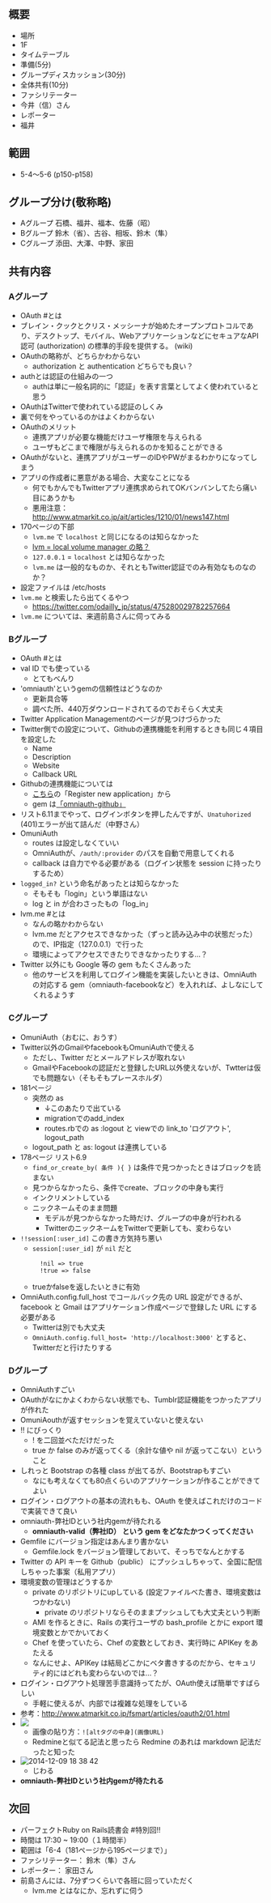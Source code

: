 概要
---
+ 場所
 + 1F
+ タイムテーブル
 + 準備(5分)
+ グループディスカッション(30分)
 + 全体共有(10分)
+ ファシリテーター
 +  今井（信）さん
+ レポーター
 + 福井

範囲
---
+ 5-4～5-6 (p150-p158)﻿

グループ分け(敬称略)
---

+ Aグループ 石橋、福井、福本、佐藤（昭）
+ Bグループ 鈴木（省）、古谷、相坂、鈴木（隼）
+ Cグループ 添田、大澤、中野、家田

共有内容
---

### Aグループ
* OAuth #とは
* ブレイン・クックとクリス・メッシーナが始めたオープンプロトコルであり、デスクトップ、モバイル、WebアプリケーションなどにセキュアなAPI認可 (authorization) の標準的手段を提供する。
(wiki)
* OAuthの略称が、どちらかわからない
  * authorization と authentication どちらでも良い？
* authとは認証の仕組みの一つ
  * authは単に一般名詞的に「認証」を表す言葉としてよく使われていると思う
* OAuthはTwitterで使われている認証のしくみ
* 裏で何をやっているのかはよくわからない
* OAuthのメリット
  * 連携アプリが必要な機能だけユーザ権限を与えられる
  * ユーザもどこまで権限が与えられるのかを知ることができる
* OAuthがないと、連携アプリがユーザーのIDやPWがまるわかりになってしまう
* アプリの作成者に悪意がある場合、大変なことになる
  * 何でもかんでもTwitterアプリ連携求められてOKバンバンしてたら痛い目にあうかも
  * 悪用注意：http://www.atmarkit.co.jp/ait/articles/1210/01/news147.html
* 170ページの下部
  * `lvm.me` で `localhost` と同じになるのは知らなかった
  * [lvm = local volume manager の略？](http://itpro.nikkeibp.co.jp/article/Keyword/20071012/284413/)
  * `127.0.0.1` = `localhost` とは知らなかった
  * `lvm.me` は一般的なものか、それともTwitter認証でのみ有効なものなのか？
* 設定ファイルは /etc/hosts
* `lvm.me` と検索したら出てくるやつ
  * https://twitter.com/odailly_jp/status/475280029782257664
* `lvm.me` については、来週前島さんに伺ってみる

### Bグループ
* OAuth #とは
* val ID でも使っている
  * とてもべんり
* 'omniauth'というgemの信頼性はどうなのか
  * 更新具合等
  * 調べた所、440万ダウンロードされてるのでおそらく大丈夫
* Twitter Application Managementのページが見つけづらかった
* Twitter側での設定について、Githubの連携機能を利用するときも同じ４項目を設定した
  * Name
  * Description
  * Website
  * Callback URL
* Githubの連携機能については
  * [こちら](https://github.com/settings/applications)の「Register new application」から
  * gem は[「omniauth-github」](https://github.com/intridea/omniauth-github)
* リスト6.11までやって、ログインボタンを押したんですが、`Unatuhorized` (401)エラーが出て詰んだ（中野さん）
* OmuniAuth
  * routes は設定しなくていい
  * OmniAuthが、`/auth/:provider` のパスを自動で用意してくれる
  * callback は自力でやる必要がある（ログイン状態を session に持ったりするため）
* `logged_in?` という命名があったとは知らなかった
  * そもそも「login」という単語はない
  * log と in が合わさったもの「log_in」
* lvm.me #とは
  * なんの略かわからない
  * lvm.me だとアクセスできなかった（ずっと読み込み中の状態だった）ので、IP指定（127.0.0.1）で行った
  * 環境によってアクセスできたりできなかったりする…？
* Twitter 以外にも Google 等の gem もたくさんあった
  * 他のサービスを利用してログイン機能を実装したいときは、OmniAuth の対応する gem（omniauth-facebookなど）を入れれば、よしなにしてくれるようす

### Cグループ
* OmuniAuth（おむに、おうす）
* Twitter以外のGmailやfacebookもOmuniAuthで使える
  * ただし、Twitter だとメールアドレスが取れない
  * GmailやFacebookの認証だと登録したURL以外使えないが、Twtterは仮でも問題ない（そもそもプレースホルダ）
* 181ページ
  * 突然の as
     * ↓このあたりで出ている
     * migrationでのadd_index
     * routes.rbでの as :logout と viewでの link_to 'ログアウト', logout_path
  * logout_path と as: logout は連携している
* 178ページ リスト6.9
  * `find_or_create_by( 条件 ){ }` は条件で見つかったときはブロックを読まない
  * 見つからなかったら、条件でcreate、ブロックの中身も実行
  * インクリメントしている
  * ニックネームそのまま問題
     * モデルが見つからなかった時だけ、グループの中身が行われる
     * TwitterのニックネームをTwitterで更新しても、変わらない
* `!!session[:user_id]` この書き方気持ち悪い
  * `session[:user_id]` が `nil` だと  
    ```
      !nil => true  
      !true => false
    ```
  * trueかfalseを返したいときに有効
* OmniAuth.config.full_host でコールバック先の URL 設定ができるが、facebook と Gmail はアプリケーション作成ページで登録した URL にする必要がある
  * Twitterは別でも大丈夫
  * `OmniAuth.config.full_host= 'http://localhost:3000'` とすると、Twitterだと行けたりする

### Dグループ
* OmniAuthすごい
* OAuthがなにかよくわからない状態でも、Tumblr認証機能をつかったアプリが作れた
* OmuniAouthが返すセッションを覚えていないと使えない
* !! にびっくり
  * ! を二回並べただけだった
  * true か false のみが返ってくる（余計な値や nil が返ってこない）ということ
* しれっと Bootstrap の各種 class が出てるが、Bootstrapもすごい
  * なにも考えなくても80点くらいのアプリケーションが作ることができてよい
* ログイン・ログアウトの基本の流れもも、OAuth を使えばこれだけのコードで実装できて良い
* omniauth-弊社IDという社内gemが待たれる
  * **omniauth-valid（弊社ID） という gem をどなたかつくってください**
* Gemfile にバージョン指定はあんまり書かない
  * Gemfile.lock をバージョン管理しておいて、そっちでなんとかする
* Twitter の API キーを Github（public） にプッシュしちゃって、全国に配信しちゃった事案（私用アプリ）
* 環境変数の管理はどうするか
  * private のリポジトリにupしている (設定ファイルべた書き、環境変数はつかわない)
     * private のリポジトリならそのままプッシュしても大丈夫という判断
  * AMI を作るときに、Rails の実行ユーザの bash_profile とかに export 環境変数とかでかいておく
  * Chef を使っていたら、Chef の変数としておき、実行時に APIKey をあたえる
  * なんにせよ、APIKey は結局どこかにベタ書きするのだから、セキュリティ的にはどれも変わらないのでは…？
* ログイン・ログアウト処理苦手意識持ってたが、OAuth使えば簡単ですばらしい
  * 手軽に使えるが、内部では複雑な処理をしている
* 参考：http://www.atmarkit.co.jp/fsmart/articles/oauth2/01.html
* ![](http://www.atmarkit.co.jp/fsmart/articles/oauth2/01.jpg)
  * 画像の貼り方：`![altタグの中身](画像URL)`
  * Redmineと似てる記法と思ったら Redmine のあれは markdown 記法だったと知った
* ![2014-12-09 18 38 42](https://cloud.githubusercontent.com/assets/2674035/5354990/f2ac0a2e-7fd1-11e4-8f40-aa8b26c2bfa0.png)
  * じわる
* **omniauth-弊社IDという社内gemが待たれる**


次回
---

+ パーフェクトRuby on Rails読書会 #特別回!!
+ 時間は 17:30 ~ 19:00（１時間半）
+ 範囲は「6-4（181ページから195ページまで）」
+ ファシリテーター： 鈴木（隼）さん
+ レポーター： 家田さん
+ 前島さんには、7分ずつくらいで各班に回っていただく
  + lvm.me とはなにか、忘れずに伺う
